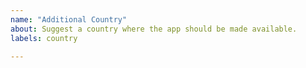 ```yaml
---
name: "Additional Country"
about: Suggest a country where the app should be made available.
labels: country

---
```

<!--
Thanks for proposing an an additional country to publish the app to. 🙌 ❤️

Before opening a new issue, please make sure that we do not have any duplicates already open. You can ensure this by searching the issue list for this repository. If there is a duplicate, please close your issue and add a comment to the existing issue instead.
Just note the country in the issue title.
-->
